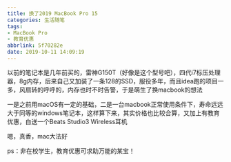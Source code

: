 ```yaml
---
title: 换了2019 MacBook Pro 15
categories: 生活随笔
tags:
- MacBook Pro
- 教育优惠
abbrlink: 5f70282e
date: 2019-10-11 14:09:19
---
```

以前的笔记本是几年前买的，雷神G150T（好像是这个型号吧），四代i7标压处理器，8g内存，后来自己又加装了一条128的SSD，服役多年，而且idea跑的项目一多，风扇转的呼呼的，内存也时不时告警，于是萌生了换macbook的想法
<!--more-->
一是之前用macOS有一定的基础，二是一台macbook正常使用条件下，寿命远远大于同等的windows笔记本，这样算下来，其实价格也比较合算，又加上有教育优惠，白送一个Beats Studio3 Wireless耳机

嗯，真香，mac大法好

ps：非在校学生，教育优惠可求助万能的某宝！